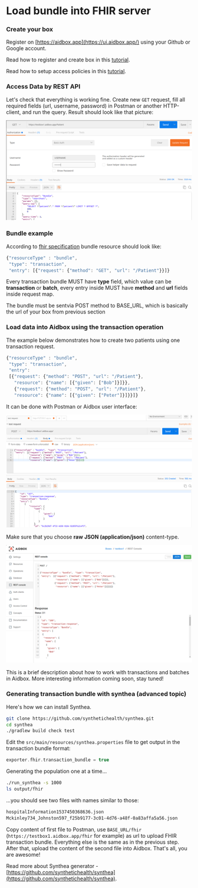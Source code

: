 # Load bundle into FHIR server

### Create your box

Register on [https://aidbox.app](https://ui.aidbox.app/) using your Github or Google account.

Read how to register and create box in this [tutorial](create-and-configure-box.md).

Read how to setup access policies in this [tutorial](authentication-and-authorization.md).

### Access Data by REST API

Let's check that everything is working fine. Create new `GET` request, fill all required fields \(url, username, password\) in Postman or another HTTP-client, and run the query. Result should look like that picture:

![](../.gitbook/assets/2018-09-19-201623_1211x651_scrot.png)

### Bundle example

According to [fhir specification](https://www.hl7.org/fhir/http.html#transaction) bundle resource should look like:

```javascript
{"resourceType" : "bundle",
 "type": "transaction",
 "entry": [{"request": {"method": "GET", "url": "/Patient"}}]}
```

Every transaction bundle MUST have **type** field, which value can be **transaction** or **batch**, every entry inside MUST have **method** and **url** fields inside request map.

The bundle must be sentvia POST method to BASE\_URL, which is basically the url of your box from previous section

### Load data into Aidbox using the transaction operation

The example below demonstrates how to create two patients using one transaction request.

```javascript
{"resourceType" : "bundle", 
 "type": "transaction", 
 "entry": 
 [{"request": {"method": "POST", "url": "/Patient"},
   "resource": {"name": [{"given": ["Bob"]}]}},
   {"request": {"method": "POST", "url": "/Patient"},
   "resource": {"name": [{"given": ["Peter"]}]}}]}
```

It can be done with Postman or Aidbox user interface:

![](../.gitbook/assets/2018-09-19-204419_1198x727_scrot.png)

Make sure that you choose **raw** **JSON \(application/json\)** content-type.

![](../.gitbook/assets/2018-09-19-204203_1284x813_scrot.png)

This is a brief description about how to work with transactions and batches in Aidbox. More interesting information coming soon, stay tuned!

### Generating transaction bundle with synthea \(advanced topic\)

Here's how we can install Synthea.

```bash
git clone https://github.com/synthetichealth/synthea.git
cd synthea
./gradlew build check test
```

Edit the `src/main/resources/synthea.properties`  file to get output in the transaction bundle format:

```groovy
exporter.fhir.transaction_bundle = true
```

Generating the population one at a time...

```bash
./run_synthea -s 1000
ls output/fhir
```

...you should see two files with names similar to those:

```bash
hospitalInformation1537450368636.json 
Mckinley734_Johnston597_f25b9177-3c01-4d76-a48f-0a83affa5a56.json
```

Copy content of first file to Postman, use `BASE_URL/fhir` \(`https://testbox1.aidbox.app/fhir` for example\) as url to upload FHIR transaction bundle. Everything else is the same as in the previous step. After that, upload the content of the second file into Aidbox. That's all, you are awesome!

Read more about Synthea generator - [https://github.com/synthetichealth/synthea](https://github.com/synthetichealth/synthea).

